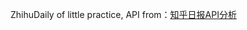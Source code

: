 ZhihuDaily of little practice, API from：[知乎日报API分析](https://github.com/izzyleung/ZhihuDailyPurify/wiki/知乎日报-API-分析)

